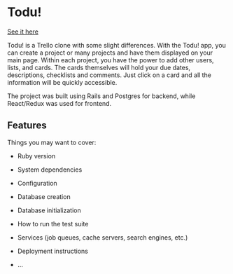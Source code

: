 # Todu!

[See it here](https://todu-now.herokuapp.com/)

Todu! is a Trello clone with some slight differences. With the Todu! app, you can create a project or many projects and have them displayed on your main page. Within each project, you have the power to add other users, lists, and cards. The cards themselves will hold your due dates, descriptions, checklists and comments. Just click on a card and all the information will be quickly accessible.

The project was built using Rails and Postgres for backend, while React/Redux was used for frontend.

## Features




Things you may want to cover:

* Ruby version

* System dependencies

* Configuration

* Database creation

* Database initialization

* How to run the test suite

* Services (job queues, cache servers, search engines, etc.)

* Deployment instructions

* ...
